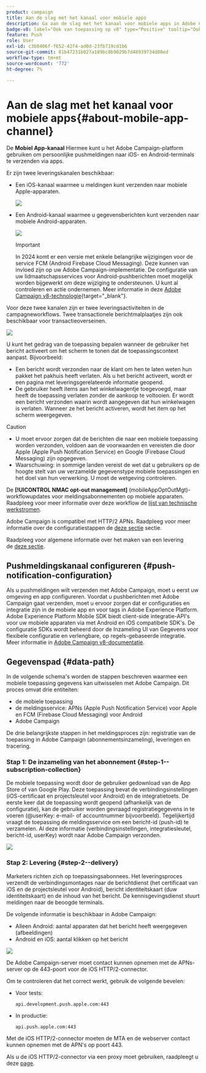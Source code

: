 ```yaml
---
product: campaign
title: Aan de slag met het kanaal voor mobiele apps
description: Ga aan de slag met het kanaal voor mobiele apps in Adobe Campaign
badge-v8: label="Ook van toepassing op v8" type="Positive" tooltip="Ook van toepassing op campagne v8"
feature: Push
role: User
exl-id: c3b0406f-f652-42f4-ad0d-23fb719cd1b6
source-git-commit: 81b47231b027a189bc8b9029b7d48939734d08ed
workflow-type: tm+mt
source-wordcount: '772'
ht-degree: 7%

---
```


# Aan de slag met het kanaal voor mobiele apps{#about-mobile-app-channel}

De **Mobiel App-kanaal** Hiermee kunt u het Adobe Campaign-platform gebruiken om persoonlijke pushmeldingen naar iOS- en Android-terminals te verzenden via apps.

Er zijn twee leveringskanalen beschikbaar:

* Een iOS-kanaal waarmee u meldingen kunt verzenden naar mobiele Apple-apparaten.

  ![](assets/nmac_intro_2.png)

* Een Android-kanaal waarmee u gegevensberichten kunt verzenden naar mobiele Android-apparaten.

  ![](assets/nmac_intro_1.png)

  >[!IMPORTANT]
  >
  >In 2024 komt er een versie met enkele belangrijke wijzigingen voor de service FCM (Android Firebase Cloud Messaging). Deze kunnen van invloed zijn op uw Adobe Campaign-implementatie. De configuratie van uw lidmaatschapsservices voor Android-pushberichten moet mogelijk worden bijgewerkt om deze wijziging te ondersteunen. U kunt al controleren en actie ondernemen. Meer informatie in deze [Adobe Campaign v8-technologie](https://experienceleague.adobe.com/docs/campaign/technotes-ac/tn-new/push-technote.html?lang=nl){target="_blank"}.

Voor deze twee kanalen zijn er twee leveringsactiviteiten in de campagneworkflows. Twee transactionele berichtmalplaatjes zijn ook beschikbaar voor transactieoverseinen.

![](assets/nmac_intro_3.png)


U kunt het gedrag van de toepassing bepalen wanneer de gebruiker het bericht activeert om het scherm te tonen dat de toepassingscontext aanpast. Bijvoorbeeld:

* Een bericht wordt verzonden naar de klant om hen te laten weten hun pakket het pakhuis heeft verlaten. Als u het bericht activeert, wordt er een pagina met leveringsgerelateerde informatie geopend.
* De gebruiker heeft items aan het winkelwagentje toegevoegd, maar heeft de toepassing verlaten zonder de aankoop te voltooien. Er wordt een bericht verzonden waarin wordt aangegeven dat hun winkelwagen is verlaten. Wanneer ze het bericht activeren, wordt het item op het scherm weergegeven.

>[!CAUTION]
>
>* U moet ervoor zorgen dat de berichten die naar een mobiele toepassing worden verzonden, voldoen aan de voorwaarden en vereisten die door Apple (Apple Push Notification Service) en Google (Firebase Cloud Messaging) zijn opgegeven.
>* Waarschuwing: in sommige landen vereist de wet dat u gebruikers op de hoogte stelt van uw verzamelde gegevenstype mobiele toepassingen en het doel van hun verwerking. U moet de wetgeving controleren.

De **[!UICONTROL NMAC opt-out management]** (mobileAppOptOutMgt)-workflowupdates voor meldingsabonnementen op mobiele apparaten. Raadpleeg voor meer informatie over deze workflow de [lijst van technische werkstromen](../../workflow/using/about-technical-workflows.md).

Adobe Campaign is compatibel met HTTP/2 APNs. Raadpleeg voor meer informatie over de configuratiestappen de [deze sectie](configuring-the-mobile-application.md) sectie.

Raadpleeg voor algemene informatie over het maken van een levering de [deze sectie](steps-about-delivery-creation-steps.md).


## Pushmeldingskanaal configureren {#push-notification-configuration}

Als u pushmeldingen wilt verzenden met Adobe Campaign, moet u eerst uw omgeving en app configureren. Voordat u pushberichten met Adobe Campaign gaat verzenden, moet u ervoor zorgen dat er configuraties en integratie zijn in de mobiele app en voor tags in Adobe Experience Platform. Adobe Experience Platform Mobile SDK biedt client-side integratie-API&#39;s voor uw mobiele apparaten via met Android en iOS compatibele SDK&#39;s. De configuratie SDKs wordt beheerd door de Inzameling UI van Gegevens voor flexibele configuratie en verlengbare, op regels-gebaseerde integratie. Meer informatie in [Adobe Campaign v8-documentatie](https://experienceleague.adobe.com/en/docs/campaign/campaign-v8/send/push/push-settings).


## Gegevenspad {#data-path}

In de volgende schema&#39;s worden de stappen beschreven waarmee een mobiele toepassing gegevens kan uitwisselen met Adobe Campaign. Dit proces omvat drie entiteiten:

* de mobiele toepassing
* de meldingsservice: APNs (Apple Push Notification Service) voor Apple en FCM (Firebase Cloud Messaging) voor Android
* Adobe Campaign

De drie belangrijkste stappen in het meldingsproces zijn: registratie van de toepassing in Adobe Campaign (abonnementsinzameling), leveringen en tracering.

### Stap 1: De inzameling van het abonnement {#step-1--subscription-collection}

De mobiele toepassing wordt door de gebruiker gedownload van de App Store of van Google Play. Deze toepassing bevat de verbindingsinstellingen (iOS-certificaat en projectsleutel voor Android) en de integratietoets. De eerste keer dat de toepassing wordt geopend (afhankelijk van de configuratie), kan de gebruiker worden gevraagd registratiegegevens in te voeren (@userKey: e-mail- of accountnummer bijvoorbeeld). Tegelijkertijd vraagt de toepassing de meldingsservice om een bericht-id (push-id) te verzamelen. Al deze informatie (verbindingsinstellingen, integratiesleutel, bericht-id, userKey) wordt naar Adobe Campaign verzonden.

![](assets/nmac_register_view.png)

### Stap 2: Levering {#step-2--delivery}

Marketers richten zich op toepassingsabonnees. Het leveringsproces verzendt de verbindingsmontages naar de berichtdienst (het certificaat van iOS en de projectsleutel voor Android), bericht identiteitskaart (duw identiteitskaart) en de inhoud van het bericht. De kennisgevingsdienst stuurt meldingen naar de beoogde terminals.

De volgende informatie is beschikbaar in Adobe Campaign:

* Alleen Android: aantal apparaten dat het bericht heeft weergegeven (afbeeldingen)
* Android en iOS: aantal klikken op het bericht

![](assets/nmac_delivery_view.png)

De Adobe Campaign-server moet contact kunnen opnemen met de APNs-server op de 443-poort voor de iOS HTTP/2-connector.

Om te controleren dat het correct werkt, gebruik de volgende bevelen:

* Voor tests:

  ```
  api.development.push.apple.com:443
  ```

* In productie:

  ```
  api.push.apple.com:443
  ```

Met de iOS HTTP/2-connector moeten de MTA en de webserver contact kunnen opnemen met de APN&#39;s op poort 443.

Als u de iOS HTTP/2-connector via een proxy moet gebruiken, raadpleegt u deze [page](../../installation/using/file-res-management.md#proxy-connection-configuration).
